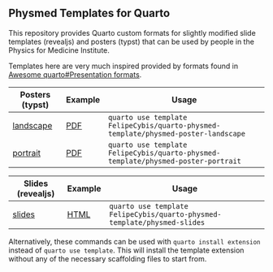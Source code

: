 ## Physmed Templates for Quarto

This repository provides Quarto custom formats for slightly modified slide templates (revealjs)
and posters (typst) that can be used by people in the Physics for Medicine Institute.

Templates here are very much inspired provided by formats found in
[Awesome quarto#Presentation formats](https://github.com/mcanouil/awesome-quarto?tab=readme-ov-file#real-life-examples).

| Posters (typst)         |  Example     | Usage                           |
|-------------------------|--------------|---------------------------------|
| [landscape](https://github.com/FelipeCybis/quarto-physmed-template/tree/main/physmed-poster-landscape) | [PDF](https://felipecybis.github.io/quarto-physmed-template/physmed-poster-landscape/template.pdf) | `quarto use template FelipeCybis/quarto-physmed-template/physmed-poster-landscape`|
| [portrait](https://github.com/FelipeCybis/quarto-physmed-template/tree/main/physmed-poster-portrait) | [PDF](https://felipecybis.github.io/quarto-physmed-template/physmed-poster-portrait/template.pdf) | `quarto use template FelipeCybis/quarto-physmed-template/physmed-poster-portrait`|


| Slides (revealjs)       |  Example     | Usage                           |
|-------------------------|--------------|---------------------------------|
| [slides](https://github.com/FelipeCybis/quarto-physmed-template/tree/main/physmed-slides) | [HTML](https://felipecybis.github.io/quarto-physmed-template/) | `quarto use template FelipeCybis/quarto-physmed-template/physmed-slides`|


Alternatively, these commands can be used with `quarto install extension` instead of
`quarto use template`. This will install the template extension without any of the
necessary scaffolding files to start from.

